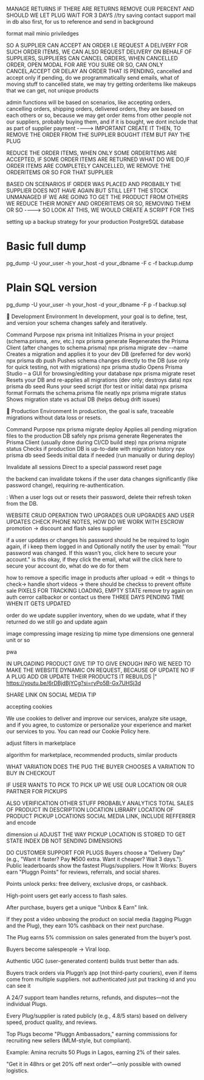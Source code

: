 MANAGE RETURNS IF THERE ARE RETURNS
REMOVE OUR PERCENT AND SHOULD WE LET PLUG WAIT FOR 3 DAYS
//try saving contact support mail in db also first, for us to reference and send in background














format mail
minio priviledges





SO A SUPPLIER CAN ACCEPT AN ORDER I.E REQUEST A DELIVERY FOR SUCH ORDER ITEMS, WE CAN ALSO REQUEST DELIVERY ON BEHALF OF SUPPLIERS, SUPPLIERS CAN CANCEL ORDERS, WHEN CANCELLED ORDER, OPEN MODAL FOR ARE YOU SURE OR SO, CAN ONLY CANCEL,ACCEPT OR DELAY AN ORDER THAT IS PENDING, cancelled and accept only if pending, do we programmatically send emails, what of moving stuff to cancelled state, we may try getting orderitems like makeups that we can get, not unique products


admin functions will be based on scenarios, like accepting orders, cancelling orders, shipping orders,  delivered orders, they are based on each others or so, because we may get order items from other people not our suppliers, probably buying them, and if it is bought, we dont include that as part of supplier payment ----> IMPORTANT CREATE IT THEN, TO REMOVE THE ORDER FROM THE SUPPLIER BOUGHT ITEM BUT PAY THE PLUG

REDUCE THE ORDER ITEMS, WHEN ONLY SOME ORDERITEMS ARE ACCEPTED, IF SOME ORDER ITEMS ARE RETURNED WHAT DO WE DO,IF ORDER ITEMS ARE COMPLETELY CANCELLED, WE REMOVE THE ORDERITEMS OR SO  FOR THAT SUPPLIER


<!-- THE SOLD PRODUCT ITEM INCREASED  WHEN DELIVERED SO MAPPING THROUGH
THE SOLD PRODUCT ITEM REDUCED  WHEN RETURNED SO MAPPING THROUGH -->
BASED ON SCENARIOS IF ORDER WAS PLACED AND PROBABLY THE SUPPLIER DOES NOT HAVE AGAIN BUT STILL LEFT THE STOCK UNMANAGED IF WE ARE GOING TO GET THE PRODUCT FROM OTHERS WE REDUCE THEIR MONEY AND ORDERITEMS OR SO, REMOVING THEM OR SO ----> SO LOOK AT THIS, WE WOULD CREATE A SCRIPT FOR THIS

<!-- REDUCE SALES ON RETURN AND CANCEL ORDER -->
































 setting up a backup strategy for your production PostgreSQL database

 # Basic full dump
pg_dump -U your_user -h your_host -d your_dbname -F c -f backup.dump

# Plain SQL version
pg_dump -U your_user -h your_host -d your_dbname -F p -f backup.sql


🧪 Development Environment
In development, your goal is to define, test, and version your schema changes safely and iteratively.

Command	Purpose
npx prisma init	Initializes Prisma in your project (schema.prisma, .env, etc.)
npx prisma generate	Regenerates the Prisma Client (after changes to schema.prisma)
npx prisma migrate dev --name <name>	Creates a migration and applies it to your dev DB (preferred for dev work)
npx prisma db push	Pushes schema changes directly to the DB (use only for quick testing, not with migrations)
npx prisma studio	Opens Prisma Studio – a GUI for browsing/editing your database
npx prisma migrate reset	Resets your DB and re-applies all migrations (dev only; destroys data)
npx prisma db seed	Runs your seed script (for test or initial data)
npx prisma format	Formats the schema.prisma file neatly
npx prisma migrate status	Shows migration state vs actual DB (helps debug drift issues)

🚀 Production Environment
In production, the goal is safe, traceable migrations without data loss or resets.

Command	Purpose
npx prisma migrate deploy	Applies all pending migration files to the production DB safely
npx prisma generate	Regenerates the Prisma Client (usually done during CI/CD build step)
npx prisma migrate status	Checks if production DB is up-to-date with migration history
npx prisma db seed	Seeds initial data if needed (run manually or during deploy)


Invalidate all sessions
Direct to a special password reset page

the backend can invalidate tokens if the user data changes significantly (like password change), requiring re-authentication.

: When a user logs out or resets their password, delete their refresh token from the DB.


WEBSITE CRUD OPERATION TWO UPGRADES OUR UPGRADES AND USER UPDATES
CHECK PHONE NOTES, HOW DO WE WORK WITH ESCROW
promotion -> discount and flash sales supplier

if a user updates or changes his password should he be required to login again, if i keep them logged in and Optionally notify the user by email: "Your password was changed. If this wasn’t you, click here to secure your account." is this okay, if they click the email, what will the click here to secure your account do, what do we do for them

how to remove a specific image in products after upload -> edit -> things to check-> handle short videos -> there should be checkss to prevent offsite sale
PIXELS FOR TRACKING
LOADING, EMPTY STATE
remove try again on auth cerror callbackor or contact us there
THREE DAYS PENDING TIME WHEN IT GETS UPDATED

order do we update supplier inventory, when do we update, what if they returned do we still go and update again

image compressing
image resizing tip
mime type
dimensions one genneral unit or so

pwa 

IN UPLOADING PRODUCT GIVE TIP TO GIVE ENOUGH INFO
WE NEED TO MAKE THE WEBSITE DYNAMIC ON REQUEST, BECAUSE OF UPDATE
NO IF A PLUG ADD OR UPDATE THEIR PRODUCTS IT REBUILDS
\|" 
https://youtu.be/6rDBjdBjYCg?si=ryPo5B-Gx7UHSj3d

SHARE LINK ON SOCIAL MEDIA TIP


accepting cookies

We use cookies to deliver and improve our services, analyze site usage, and if you agree, to customize or personalize your experience and market our services to you. You can read our Cookie Policy here.


adjust filters in marketplace

algorithm for marketplace, recommended products, similar products 




WHAT VARIATION DOES THE PUG 
THE BUYER CHOOSES A VARIATION TO BUY IN CHECKOUT



IF USER WANTS TO PICK TO PICK UP WE USE OUR LOCATION OR OUR PARTNER FOR PICKUPS

ALSO VERIFICATION
OTHER STUFF
PROBABLY ANALYTICS
TOTAL SALES OF PRODUCT IN DESCRIPTION
LOCATION LIBRARY
LOCATION OF PRODUCT
PICKUP LOCATIONS
SOCIAL MEDIA LINK, INCLUDE REFFERRER and encode

dimension ui
ADJUST THE WAY PICKUP LOCATION IS STORED TO GET STATE 
INDEX DB
NOT SENDING DIMENSIONS


































DO CUSTOMER SUPPORT FOR PLUGS
Buyers choose a "Delivery Day" (e.g., "Want it faster? Pay ₦500 extra. Want it cheaper? Wait 3 days.").
Public leaderboards show the fastest Plugs/suppliers.
How It Works:
Buyers earn "Pluggn Points" for reviews, referrals, and social shares.

Points unlock perks: free delivery, exclusive drops, or cashback.

High-point users get early access to flash sales.

After purchase, buyers get a unique "Unbox & Earn" link.

If they post a video unboxing the product on social media (tagging Pluggn and the Plug), they earn 10% cashback on their next purchase.

The Plug earns 5% commission on sales generated from the buyer’s post.


Buyers become salespeople → Viral loop.

Authentic UGC (user-generated content) builds trust better than ads.

 Buyers track orders via Pluggn’s app (not third-party couriers), even if items come from multiple suppliers. not authenticated just put tracking id and you can see it


 A 24/7 support team handles returns, refunds, and disputes—not the individual Plugs.

 Every Plug/supplier is rated publicly (e.g., 4.8/5 stars) based on delivery speed, product quality, and reviews.


 Top Plugs become "Pluggn Ambassadors," earning commissions for recruiting new sellers (MLM-style, but compliant).

Example: Amina recruits 50 Plugs in Lagos, earning 2% of their sales.


"Get it in 48hrs or get 20% off next order"—only possible with owned logistics.
